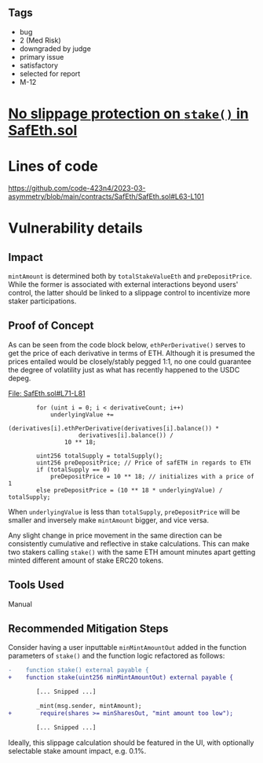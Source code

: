 ## Tags

- bug
- 2 (Med Risk)
- downgraded by judge
- primary issue
- satisfactory
- selected for report
- M-12

# [No slippage protection on `stake()` in SafEth.sol](https://github.com/code-423n4/2023-03-asymmetry-findings/issues/150) 

# Lines of code

https://github.com/code-423n4/2023-03-asymmetry/blob/main/contracts/SafEth/SafEth.sol#L63-L101


# Vulnerability details

## Impact
`mintAmount` is determined both by `totalStakeValueEth` and `preDepositPrice`. While the former is associated with external interactions beyond users' control, the latter should be linked to a slippage control to incentivize more staker participations.  

## Proof of Concept
As can be seen from the code block below, `ethPerDerivative()` serves to get the price of each derivative in terms of ETH. Although it is presumed the prices entailed would be closely/stably pegged 1:1, no one could guarantee the degree of volatility just as what has recently happened to the USDC depeg.

[File: SafEth.sol#L71-L81](https://github.com/code-423n4/2023-03-asymmetry/blob/main/contracts/SafEth/SafEth.sol#L71-L81)

```solidity
        for (uint i = 0; i < derivativeCount; i++)
            underlyingValue +=
                (derivatives[i].ethPerDerivative(derivatives[i].balance()) *
                    derivatives[i].balance()) /
                10 ** 18;

        uint256 totalSupply = totalSupply();
        uint256 preDepositPrice; // Price of safETH in regards to ETH
        if (totalSupply == 0)
            preDepositPrice = 10 ** 18; // initializes with a price of 1
        else preDepositPrice = (10 ** 18 * underlyingValue) / totalSupply;
```
When `underlyingValue` is less than `totalSupply`, `preDepositPrice` will be smaller and inversely make `mintAmount` bigger, and vice versa.

Any slight change in price movement in the same direction can be consistently cumulative and reflective in stake calculations. This can make two stakers calling `stake()` with the same ETH amount minutes apart getting minted different amount of stake ERC20 tokens. 

## Tools Used
Manual

## Recommended Mitigation Steps
Consider having a user inputtable `minMintAmountOut` added in the function parameters of `stake()` and the function logic refactored as follows:

```diff
-    function stake() external payable {
+    function stake(uint256 minMintAmountOut) external payable {

        [... Snipped ...]

        _mint(msg.sender, mintAmount);
+        require(shares >= minSharesOut, "mint amount too low");

        [... Snipped ...]
```
Ideally, this slippage calculation should be featured in the UI, with optionally selectable stake amount impact, e.g. 0.1%.  